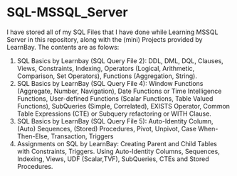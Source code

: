 # SQL-MSSQL_Server
I have stored all of my SQL Files that I have done while Learning MSSQL Server in this repository, along with the (mini) Projects provided by LearnBay. The contents are as folows:
1. SQL Basics by Learnbay (SQL Query File 2): DDL, DML, DQL, Clauses, Views, Constraints, Indexing, Operators (Logical, Arithmetic, Comparison, Set Operators), Functions (Aggregation, String).
2. SQL Basics by LearnBay (SQL Query File 4): Window Functions (Aggregate, Number, Navigation), Date Functions or Time Intelligence Functions, User-defined Functions (Scalar Functions, Table Valued Functions), SubQueries (Simple, Correlated), EXISTS Operator, Common Table Expressions (CTE) or Subquery refactoring or WITH Clause.
3. SQL Basics by LearnBay (SQL Query File 5): Auto-Identity Column, (Auto) Sequences, (Stored) Procedures, Pivot, Unpivot, Case When-Then-Else, Transaction, Triggers
4. Assignments on SQL by LearnBay: Creating Parent and Child Tables with Constraints, Triggers. Using Auto-Identity Columns, Sequences, Indexing, Views, UDF (Scalar,TVF), SubQueries, CTEs and Stored Procedures.
